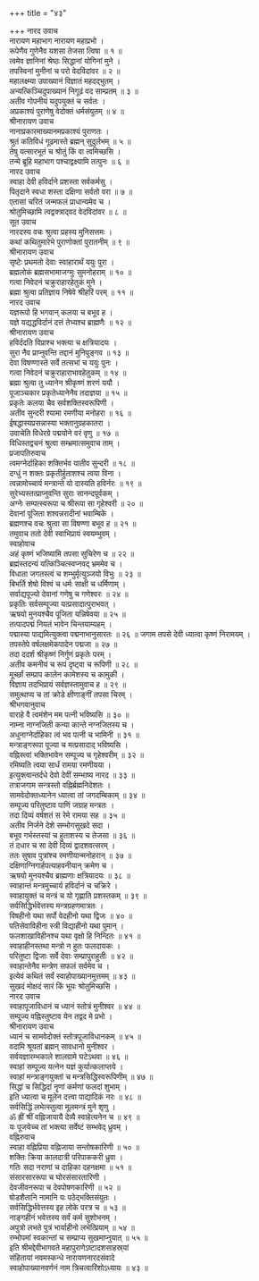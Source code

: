 +++
title = "४३"

+++
नारद उवाच  
नारायण महाभाग नारायण महाप्रभो ।  
रूपेणैव गुणेनैव यशसा तेजसा त्विषा ॥ १ ॥  
त्वमेव ज्ञानिनां श्रेष्ठः सिद्धानां योगिनां मुने ।  
तपस्विनां मुनीनां च परो वेदविदांवर ॥ २ ॥  
महालक्ष्म्या उपाख्यानं विज्ञातं महदद्भुतम् ।  
अन्यत्किञ्चिदुपाख्यानं निगूढं वद साम्प्रतम् ॥ ३ ॥  
अतीव गोपनीयं यदुपयुक्तं च सर्वतः ।  
अप्रकाश्यं पुराणेषु वेदोक्तं धर्मसंयुतम् ॥ ४ ॥  
श्रीनारायण उवाच  
नानाप्रकारमाख्यानमप्रकाश्यं पुराणतः ।  
श्रुतं कतिविधं गूढमास्ते ब्रह्मन् सुदुर्लभम् ॥ ५ ॥  
तेषु यत्सारभूतं च श्रोतुं किं वा त्वमिच्छसि ।  
तन्मे ब्रूहि महाभाग पश्चाद्वक्ष्यामि तत्पुनः ॥ ६ ॥  
नारद उवाच  
स्वाहा देवी हविर्दाने प्रशस्ता सर्वकर्मसु ।  
पितृदाने स्वधा शस्ता दक्षिणा सर्वतो वरा ॥ ७ ॥  
एतासां चरितं जन्मफलं प्राधान्यमेव च ।  
श्रोतुमिच्छामि त्वद्वक्त्राद्‌वद वेदविदांवर ॥ ८ ॥  
सूत उवाच  
नारदस्य वचः श्रुत्वा प्रहस्य मुनिसत्तमः ।  
कथां कथितुमारेभे पुराणोक्तां पुरातनीम् ॥ ९ ॥  
श्रीनारायण उवाच  
सृष्टेः प्रथमतो देवाः स्वाहारार्थं ययुः पुरा ।  
ब्रह्मलोकं ब्रह्मसभामाजग्मुः सुमनोहराम् ॥ १० ॥  
गत्वा निवेदनं चक्रुराहारहेतुकं मुने ।  
ब्रह्मा श्रुत्वा प्रतिज्ञाय निषेवे श्रीहरिं परम् ॥ ११ ॥  
नारद उवाच  
यज्ञरूपो हि भगवान् कलया च बभूव ह ।  
यज्ञे यद्यद्धविर्दानं दत्तं तेभ्यश्च ब्राह्मणैः ॥ १२ ॥  
श्रीनारायण उवाच  
हविर्ददति विप्राश्च भक्त्या च क्षत्रियादयः ।  
सुरा नैव प्राप्नुवन्ति तद्दानं मुनिपुङ्‌गव ॥ १३ ॥  
देवा विषण्णास्ते सर्वे तत्सभां च ययुः पुनः ।  
गत्वा निवेदनं चक्रुराहाराभावहेतुकम् ॥ १४ ॥  
ब्रह्मा श्रुत्वा तु ध्यानेन श्रीकृष्णं शरणं ययौ ।  
पूजाञ्चकार प्रकृतेध्यानेनैव तदाज्ञया ॥ १५ ॥  
प्रकृतेः कलया चैव सर्वशक्तिस्वरूपिणी ।  
अतीव सुन्दरी श्यामा रमणीया मनोहरा ॥ १६ ॥  
ईषद्धास्यप्रसन्नास्या भक्तानुग्रहकातरा ।  
उवाचेति विधेरग्रे पद्मयोने वरं वृणु ॥ १७ ॥  
विधिस्तद्वचनं श्रुत्वा सम्भ्रमात्समुवाच ताम् ।  
प्रजापतिरुवाच  
त्वमग्नेर्दाहिका शक्तिर्भव यातीव सुन्दरी ॥ १८ ॥  
दग्धुं न शक्तः प्रकृतीर्हुताशश्च त्वया विना ।  
त्वन्नामोच्चार्य मन्त्रान्ते यो दास्यति हविर्नरः ॥ १९ ॥  
सुरेभ्यस्तत्प्राप्नुवन्ति सुराः सानन्दपूर्वकम् ।  
अग्नेः सम्पत्स्वरूपा च श्रीरूपा सा गृहेश्वरी ॥ २० ॥  
देवानां पूजिता शश्वन्नरादीनां भवाम्बिके ।  
ब्रह्मणश्च वचः श्रुत्वा सा विषण्णा बभूव ह ॥ २१ ॥  
तमुवाच ततो देवी स्वाभिप्रायं स्वयम्भुवम् ।  
स्वाहोवाच  
अहं कृष्णं भजिष्यामि तपसा सुचिरेण च ॥ २२ ॥  
ब्रह्मंस्तदन्यं यत्किञ्चित्स्वप्नवद्‌ भ्रममेव च ।  
विधाता जगतस्त्वं च शम्भुर्मृत्युञ्जयो विभुः ॥ २३ ॥  
बिभर्ति शेषो विश्वं च धर्मः साक्षी च धर्मिणाम् ।  
सर्वाद्यपूज्यो देवानां गणेषु च गणेश्वरः ॥ २४ ॥  
प्रकृतिः सर्वसम्पूज्या यत्प्रसादात्पुराभवत् ।  
ऋषयो मुनयश्चैव पूजिता यन्निषेवया ॥ २५ ॥  
तत्पादपद्मं नियतं भावेन चिन्तयाम्यहम् ।  
पद्मास्या पाद्यमित्युक्त्वा पद्मनाभानुसारतः ॥ २६ ॥
जगाम तपसे देवी ध्यात्वा कृष्णं निरामयम् ।  
तपस्तेपे वर्षलक्षमेकपादेन पद्मजा ॥ २७ ॥  
तदा ददर्श श्रीकृष्णं निर्गुणं प्रकृतेः परम् ।  
अतीव कमनीयं च रूपं दृष्ट्वा च रूपिणी ॥ २८ ॥  
मूर्च्छां सम्प्राप कालेन कामेशस्य च कामुकी ।  
विज्ञाय तदभिप्रायं सर्वज्ञस्तामुवाच ह ॥ २९ ॥  
समुत्थाप्य च तां क्रोडे क्षीणाङ्‌गीं तपसा चिरम् ।  
श्रीभगवानुवाच  
वाराहे वै त्वमंशेन मम पत्नी भविष्यसि ॥ ३० ॥  
नाम्ना नाग्नजिती कन्या कान्ते नग्नजितस्य च ।  
अधुनाग्नेर्दाहिका त्वं भव पत्नी च भामिनी ॥ ३१ ॥  
मन्त्राङ्‌गरूपा पूज्या च मत्प्रसादाद्‌ भविष्यसि ।  
वह्निस्त्वां भक्तिभावेन सम्पूज्य च गृहेश्वरीम् ॥ ३२ ॥  
रमिष्यति त्वया सार्धं रामया रमणीयया ।  
इत्युक्त्वान्तर्दधे देवो देवीं सम्भाष्य नारद ॥ ३३ ॥  
तत्राजगाम सन्त्रस्तो वह्निर्ब्रह्मनिदेशतः ।  
सामवेदोक्तध्यानेन ध्यात्वा तां जगदम्बिकाम् ॥ ३४ ॥  
सम्पूज्य परितुष्टाव पाणिं जग्राह मन्त्रतः ।  
तदा दिव्यं वर्षशतं स रेमे रामया सह ॥ ३५ ॥  
अतीव निर्जने देशे सम्भोगसुखदे सदा ।  
बभूव गर्भस्तस्यां च हुताशस्य च तेजसा ॥ ३६ ॥  
तं दधार च सा देवी दिव्यं द्वादशवत्सरम् ।  
ततः सुषाव पुत्रांश्च रमणीयान्मनोहरान् ॥ ३७ ॥  
दक्षिणाग्निगार्हपत्याहवनीयान् क्रमेण च ।  
ऋषयो मुनयश्चैव ब्राह्मणाः क्षत्रियादयः ॥ ३८ ॥  
स्वाहान्तं मन्त्रमुच्चार्य हविर्दानं च चक्रिरे ।  
स्वाहायुक्तं च मन्त्रं च यो गृह्णाति प्रशस्तकम् ॥ ३९ ॥  
सर्वसिद्धिर्भवेत्तस्य मन्त्रग्रहणमात्रतः ।  
विषहीनो यथा सर्पो वेदहीनो यथा द्विजः ॥ ४० ॥  
पतिसेवाविहीना स्त्री विद्याहीनो यथा पुमान् ।  
फलशाखाविहीनश्च यथा वृक्षो हि निन्दितः ॥ ४१ ॥  
स्वाहाहीनस्तथा मन्त्रो न हुतः फलदायकः ।  
परितुष्टा द्विजाः सर्वे देवाः सम्प्रापुराहुतीः ॥ ४२ ॥  
स्वाहान्तेनैव मन्त्रेण सफलं सर्वमेव च ।  
इत्येवं कथितं सर्वं स्वाहोपाख्यानमुत्तमम् ॥ ४३ ॥  
सुखदं मोक्षदं सारं किं भूयः श्रोतुमिच्छसि ।  
नारद उवाच  
स्वाहापूजाविधानं च ध्यानं स्तोत्रं मुनीश्वर ॥ ४४ ॥  
सम्पूज्य वह्निस्तुष्टाव येन तद्वद मे प्रभो ।  
श्रीनारायण उवाच  
ध्यानं च सामवेदोक्तं स्तोत्रपूजाविधानकम् ॥ ४५ ॥  
वदामि श्रूयतां ब्रह्मन् सावधानो मुनीश्वर ।  
सर्वयज्ञारम्भकाले शालग्रामे घटेऽथवा ॥ ४६ ॥  
स्वाहां सम्पूज्य यत्नेन यज्ञं कुर्यात्कलाप्तये ।  
स्वाहां मन्त्राङ्‌गयुक्तां च मन्त्रसिद्धिस्वरूपिणीम् ॥ ४७ ॥  
सिद्धां च सिद्धिदां नॄणां कर्मणां फलदां शुभाम् ।  
इति ध्यात्वा च मूलेन दत्त्वा पाद्यादिकं नरः ॥ ४८ ॥  
सर्वसिद्धिं लभेत्स्तुत्वा मूलमन्त्रं मुने शृणु ।  
ॐ ह्रीं श्रीं वह्निजायायै देव्यै स्वाहेत्यनेन च ॥ ४९ ॥  
यः पूजयेच्च तां भक्त्या सर्वेष्टं सम्भवेद्‌ ध्रुवम् ।  
वह्निरुवाच  
स्वाहा वह्निप्रिया वह्निजाया सन्तोषकारिणी ॥ ५० ॥  
शक्तिः क्रिया कालदात्री परिपाककरी ध्रुवा ।  
गतिः सदा नराणां च दाहिका दहनक्षमा ॥ ५१ ॥  
संसारसाररूपा च घोरसंसारतारिणी ।  
देवजीवनरूपा च देवपोषणकारिणी ॥ ५२ ॥  
षोडशैतानि नामानि यः पठेद्भक्तिसंयुतः ।  
सर्वसिद्धिर्भवेत्तस्य इह लोके परत्र च ॥ ५३ ॥  
नाङ्‌गहीनं भवेत्तस्य सर्वं कर्म सुशोभनम् ।  
अपुत्रो लभते पुत्रं भार्याहीनो लभेत्प्रियाम् ॥ ५४ ॥  
रम्भोपमां स्वकान्तां च सम्प्राप्य सुखमाप्नुयात् ॥ ५५ ॥  
इति श्रीमद्देवीभागवते महापुराणेऽष्टादशसाहस्र्यां  
संहितायां नवमस्कन्धे नारायणनारदसंवादे  
स्वाहोपाख्यानवर्णनं नाम त्रिचत्वारिंशोऽध्यायः ॥ ४३ ॥
